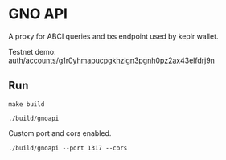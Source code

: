 # GNO API

A proxy for ABCI queries and txs endpoint used by keplr wallet.

Testnet demo: [auth/accounts/g1r0yhmapucpgkhzlgn3pgnh0pz2ax43elfdrj9n](https://lcd.gno.tools/cosmos/auth/v1beta1/accounts/g1r0yhmapucpgkhzlgn3pgnh0pz2ax43elfdrj9n)

## Run

```
make build

./build/gnoapi
```

Custom port and cors enabled.

```
./build/gnoapi --port 1317 --cors
```
